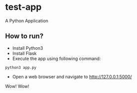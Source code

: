 # test-app
A Python Application

## How to run?

- Install Python3
- Install Flask
- Execute the app using following command:

```
python3 app.py
```

- Open a web browser and navigate to http://127.0.0.1:5000/

Wow!
Wow!
